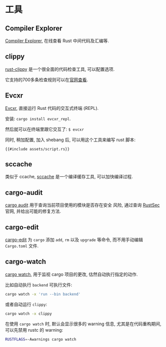 # 工具

## Compiler Explorer

[Compiler Explorer](https://rust.godbolt.org/), 在线查看 Rust 中间代码及汇编等.

## clippy

[rust-clippy](https://github.com/rust-lang/rust-clippy) 是一个很全面的代码检查工具, 可以配置选项.

它支持的700多条检查规则可以在[官网查看](https://rust-lang.github.io/rust-clippy/master/index.html).

## Evcxr

[Evcxr](https://github.com/evcxr/evcxr), 直接运行 Rust 代码的交互式终端 (REPL).

安装: `cargo install evcxr_repl`.

然后就可以在终端里跟它交互了: `$ evcxr `

同时, 稍加配置, 加入 shebang 后, 可以用这个工具来编写 rust 脚本:

```rust, ignore
{{#include assets/script.rs}}
```

## sccache

类似于 ccache, [sccache](https://github.com/mozilla/sccache) 是一个编译缓存工具, 可以加快编译过程.

## cargo-audit

[cargo audit](https://github.com/rustsec/rustsec) 用于查询当前项目使用的模块是否存在安全
风险, 通过查询 [RustSec](https://rustsec.org/) 官网, 并给出可能的修复方法.

## cargo-edit

[cargo-edit](https://github.com/killercup/cargo-edit) 为 `cargo` 添加 `add`, `rm` 以及
`upgrade` 等命令, 而不用手动编辑 `Cargo.toml` 文件.

## cargo-watch

[cargo watch](https://github.com/watchexec/cargo-watch), 用于监视 cargo 项目的更改,
估然自动执行指定的动作.

比如自动执行 `backend` 可执行文件:

```bash
cargo watch -x 'run --bin backend'
```

或者自动运行 `clippy`:

```bash
cargo watch -x clippy
```

在使用 `cargo watch` 时, 默认会显示很多的 warning 信息, 尤其是在代码重构期间,
可以先禁用 rustc 的 warning:

```bash
RUSTFLAGS=-Awarnings cargo watch
```
